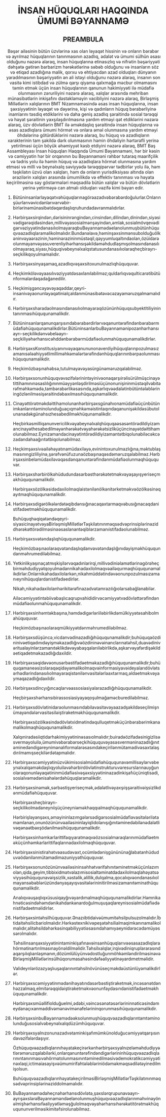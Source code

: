 <h1 align='center'>İNSAN HÜQUQLARI HAQQINDA ÜMUMİ BƏYANNAMƏ</h1>
<h2 align='center'>PREAMBULA</h2>
<p align='center'>Bəşər ailəsinin bütün üzvlərinə xas olan ləyaqət hissinin və onların bərabər və ayrılmaz hüquqlarının tanınmasının azadlıq, ədalət və ümumi sülhün əsası olduğunu nəzərə alaraq,
insan hüquqlarına etinasızlıq və nifrətin bəşəriyyəti dəhşətə gətirən barbarizm hərəkətlərinə səbəb olduğunu və insanların söz və etiqad azadlığına malik, qorxu və ehtiyacdan azad olduqları dünyanın yaradılmasının bəşəriyyətin ən ali istəyi olduğunu nəzərə alaraq,
insanın son vasitə kimi istibdad və zülmə qarşı qiyama qalxmağa məcbur olmamasını təmin etmək üçün insan hüquqlarının qanunun hakimiyyəti ilə müdafiə olunmasının zəruriliyini nəzərə alaraq,
xalqlar arasında mehriban münasibətlərin inkişafını dəstəkləməyin vacibliyini nəzərə alaraq,
Birləşmiş Millətlərin xalqlarının BMT Nizamnaməsində əsas insan hüquqlarına, insan şəxsiyyətinin ləyaqət və dəyərinə, kişi və qadınların hüquq bərabərliyinə inamlarını təsdiq etdiklərini və daha geniş azadlıq şəraitində sosial tərəqqi və həyat şəraitinin yaxşılaşdırılmasına yardım etməyi qət etdiklərini nəzərə alaraq,
üzv dövlətlərin BMT ilə əməkdaşlıq şəraitində insan hüquqlarına və əsas azadlıqlara ümumi hörmət və onlara əməl olunmasına yardım etməyi öhdələrinə götürdüklərini nəzərə alaraq,
bu hüquq və azadlıqların xarakterinin tam şəkildə dərk olunmasının həmin öhdəliyin hərtərəfli yerinə yetirilməsi üçün böyük əhəmiyyət kəsb etdiyini nəzərə alaraq,
BMT Baş Assambleyası
İnsan hüquqları Haqqında Ümumi Bəyannaməni, hər bir kəsin və cəmiyyətin hər bir orqanının bu Bəyannaməni rəhbər tutaraq maarifçilik və tədris yolu ilə həmin hüquq və azadlıqlara hörmət olunmasına yardım etməsi və milli və beynəlxalq səviyyədə tərəqqipərvər tədbirlər yolu ilə, həm təşkilatın üzvü olan xalqları, həm də onların yurisdiksiyası altında olan ərazilərin xalqları arasında ümumilikdə və effektiv tanınması və həyata keçirilməsinə səy göstərmələri məqsədilə bütün xalqlar və bütün dövlətlərin yerinə yetirməyə can atmalı olduqları vəzifə kimi bəyan edir.</p>
<ol>
  <li>
    <p>Bütüninsanlarləyaqətvəhüquqlarınagörəazadvəbərabərdoğulurlar.Onlarınşüurlarıvəvicdanlarıvarvəbir-birlərinəmünasibətdəqardaşlıqruhundadavranmalıdırlar.</p>
  </li>
  <li>
    <p>Hərbirşəxsirqindən,dərisininrəngindən,cinsindən,dilindən,dinindən,siyasivədigərəqidəsindən,millivəyasosialmənşəyindən,əmlak,sosialmövqevədigərvəziyyətindənasılıolmayaraqbuBəyannamədəelanolunmuşbütünhüquqvəazadlıqlaramalikolmalıdır.Bundanəlavə,həminşəxsinmənsubolduğuölkəninvəyaərazinin,həminərazininmüstəqil,qəyyumluqaltındaolan,özüidarəolunmayanvəyasuverenliyihərhansışəkildəməhdudlaşmışolmasındanasılıolmayaraq,siyası,hüquqivəbeynəlxalqstatusundanasılıolaraqheçbirayrı-seçkilikqoyulmamalıdır.</p>
  </li>
  <li>
    <p>Hərbirşəxsinyaşamaq,azadlıqvəşəxsitoxunulmazlıqhüququvar.</p>
  </li>
  <li>
    <p>Heçkimköləvəyaasılıvəziyyətdəsaxlanılabilməz;quldarlıqvəqulticarətibütünformalardaqadağanedilir.</p>
  </li>
  <li>
    <p>Heçkimişgəncəyəvəyaqəddar,qeyri-insanivəyaonunləyaqətinialçaldanmünasibətəvəcəzayaməruzqalmamalıdır.</p>
  </li>
  <li>
    <p>Hərbirşəxsharadaolmasındanasılıolmayaraqözününhüquqsubyektltiliyinintanınmasıhüququnamalikdir.</p>
  </li>
  <li>
    <p>Bütüninsanlarqanunqarşısındabərabərdirlərvəqanuntərəfindənbərabərmüdafiəhüququnamalikdirlər.BütüninsanlarbuBəyannamənipozanhərhansıayrı-seçkilikdənvəbeləayrı-seçkiliyəhərhansıcəhddənbərabərmüdafiəolunmahüququnamalikdirlər.</p>
  </li>
  <li>
    <p>HərbirşəxsKonstitusiyanınvəyaqanununonaverdiyihüquqlarınpozulmasızamanısələahiyyətlimilliməhkəmələrtərəfindənhüquqlarınınbərpaolunmasıhüququnamalikdir.</p>
  </li>
  <li>
    <p>Heçkimözbaşınahəbsə,tutulmayavəyasürgünəməruzqalabilməz.</p>
  </li>
  <li>
    <p>Hərbirşəxsonunhüquqvəvəzifələrinintəyinivəonaqarşıirəlisürülmüşcinayətittihamınınəsaslılığınınmüəyyənləşdirilməsiüçünonunişininmüstəqilvəbitərəfməhkəmədə,tambərabərlikəsasında,aşkarlıqvəədalətinbütüntələbləriningözlənilməsişəraitindəbaxılmasıhüququnamalikdir.</p>
  </li>
  <li>
    <p>Cinayəttörətməkdəittihamolunanhərbirşəxsgünahıonamüdafiəüçünbütünimkanlarıntəminolunduğuaçıqməhkəməistintaqındaqanunişəkildəsübutolunanadəkgünahsızhesabedilməkhüqunamalikdir.</p>
    <p>Heçbirkəsmilliqanunvericilikvəyabeynəlxalqhüquqaəsasəntörədildiyizamancinayəthesabedilməyənhərəkətvəyahərəkətsizliküçüncinayətdəittihamolunabilməz.Eynizamandacinayətintörədildiyizamantətbiqolunabiləcəkcəzadandahaağırıtətbiqolunabilməz.</p>
  </li>
  <li>
    <p>Heçkimşəxsivəailəhəyatınamüdaxiləyə,evinintoxunulmazlığına,məktublaşmasınıngizliliyinə,şərəfvənüfuzunaözbaşınaqəsdəməruzqalabilməz.Hərbirşəxsinbeləmüdaxiləvəqəsdənqanuntərəfindənmüdafiəolunmaqhüququvar.</p>
  </li>
  <li>
    <p>Hərbirşəxshərbirölkəhüdudundasərbəsthərəkətetməkvəyaşayışyeriseçməkhüququnamalikdir.</p>
    <p>Hərbirşəxsözölkəsidədaxilolmaqlaistənilənölkənitərketməkvəözölkəsinəqayıtmaqhüququnamalikdir.</p>
  </li>
  <li>
    <p>Hərbirşəxsdigərölkələrdətəqibdənsığınacaqaxtarmaqvəbusığınacaqdanistifadəetməkhüququnamalikdir.</p>
    <p>Buhüquqhəqiqətəndəqeyri-siyasicinayətvəyaBirləşmişMillətlərTəşkilatınınməqsədvəprinsiplərinəziddhərəkəttörədilməsinəəsaslanantəqiblərzamanıistifadəolunabilməz.</p>
  </li>
  <li>
    <p>Hərbirşəxsvətəndaşlıqhüququnamalikdir.</p>
    <p>Heçkimözbaşınaolaraqvətəndaşlıqdanvəvətəndaşlığınıdəyişməkhüququndanməhrumediləbilməz.</p>
  </li>
  <li>
    <p>Yetkinlikyaşınaçatmışkişilərvəqadınlarirqi,millivədiniəlamətlərinəgörəheçbirməhdudiyyətqoyulmadannikahadaxilolmaqvəailəqurmaqhüququnamalikdirlər.Onlarnikahadaxilolarkən,nikahmüddətindəvəonunpozulmasızamanıeynihüquqlardanistifadəedirlər.</p>
    <p>Nikah,nikahadaxilolanhərikitərəfinazadvətamrazılığıolarsabağlanabilər.</p>
    <p>Ailəcəmiyyətintəbiivəbaşlıcaqrupvahididirvəcəmiyyətvədövləttərəfindənmüdafiəolunmahüququnamalikdir.</p>
  </li>
  <li>
    <p>Hərbirşəxsinhəmtəkbaşına,həmdədigərləriiləbirlikdəmülkiyyətəsahibolmahüququvar.</p>
    <p>Heçkimözbaşınaolaraqmülkiyyətdənməhrumediləbilməz.</p>
  </li>
  <li>
    <p>Hərbirşəxsdüşüncə,vicdanvədinazadlığıhüququnamalikdir;buhüquqaözdininivəetiqadınıdəyişməkazadlığıvəözdininəvəinanclarınatəhsil,duavədinivəritualayinlərzamanıtəklikdəvəyabaşqalarıiləbirlikdə,aşkarvəyafərdişəkildəetiqadetməkazadlığıdaxildir.</p>
  </li>
  <li>
    <p>Hərbirşəxsəqidəvəonusərbəstifadəetməkazadlığıhüququnamalikdir;buhüquqamaneəsizolaraqəqidəyəmalikolmaqvəinformasiyavəideyalarıdövlətsərhədlərindənasılıolmayaraqistənilənvasitələrləaxtarmaq,əldəetməkvəyaymaqazadlığıdaxildir.</p>
  </li>
  <li>
    <p>Hərbirşəxsdincyığıncaqlarvəassosiasiyalarazadlığıhüququnamalikdir.</p>
    <p>Heçbirşəxshərhansıbirassosiasiyayaqoşulmağaməcburediləbilməz.</p>
  </li>
  <li>
    <p>Hərbirşəxsdövlətinidarəolunmasındabilavasitəvəyaazadşəkildəseçilmişnümayəndələrvasitəsiləiştiraketməkhüququnamalikdir.</p>
    <p>Hərbirşəxsözölkəsindədövlətxidmətindəqulluqetməküçünbərabərimkanamalikolmaqhüququnamalikdir.</p>
    <p>Xalqıniradəsiiqtidarhakimiyyətininəsasıolmalıdır;buiradəözifadəsinigizlisəsverməyoluilə,ümumivəbərabərseçkihüququvəyasəsverməninazadlığınıtəminedəndigəreynimənalıformalarəsasındakeçirilənmütamadivəsaxtalaşdırılmamışseçkilərdətapmalıdır.</p>
  </li>
  <li>
    <p>Hərbirşəxscəmiyyətinüzvükimisosialmüdafiəhüququnavəmillisəylərvəbeynəlxalqəməkdaşlıqyoluiləvəhərbirdövlətinstrukturuvəresurslarınauyğunolaraqonunləyaqətininmüdafiəsivəşəxsiyyətininazadinkişafıüçüniqtisadi,sosialvəmədənisahələrdəhüquqlaramalikdir.</p>
  </li>
  <li>
    <p>Hərbirşəxsinəmək,sərbəstişyeriseçmək,ədalətlivəyaxşıişşəraitivəişsizlikdənmüdafiəhüququvar.</p>
    <p>Hərbirşəxsheçbirayrı-seçkilikolmadaneyniişüçüneyniəməkhaqqıalmaqhüququnamalikdir.</p>
    <p>Hərbirişləyənşəxs,əməyininlazımgələrsədigərsosialmüdafiəvasitələrilətamamlanan,onunözününvəailəsininlayiqlidolanışığınıtəminedəbilənədalətlivəqənaətbəxşödənilməsihüququnamalikdir.</p>
    <p>Hərbirşəxsinhəmkarlarittifaqıyaratmaqvəözsosialmaraqlarınımüdafiəetməküçünhəmkarlarittifaqlarınadaxilolmaqhüququvar.</p>
  </li>
  <li>
    <p>Hərbirşəxsinistirahətvəasudəvaxt,ocümlədənişgünününağlabatanhüduduvəödənilənmütamadiməzuniyyəthüququvar.</p>
  </li>
  <li>
    <p>Hərbirşəxsonunözününvəailəsininsəhhətvərifahınıtəminetməküçünlazımolan,qida,geyim,tibbixidmətvəlazımisosialtəminatdadaxilolmaqlahəyatsəviyyəsihüququnavəişsizlik,xəstəlik,əlillik,dulqalma,qocalıqvəondanasılıolmayansəbəblərüzündənyaşayışvasitələrininitirilməsizamanıtəminathüququnamalikdir.</p>
    <p>Analıqvəuşaqlıqxüsusiqayğıvəyardımalmaqhüququnamalikdirlər.Həmnikahnəticəsindəhəmdənikahdankənardoğulmuşuşaqlareynisosialmüdafiədənistifadəetməlidirlər.</p>
  </li>
  <li>
    <p>Hərbirşəxsintəhsilhüququvar.Ənazıibtidaivəümumitəhsilpulsuzolmalıdır.İbtidaitəhsilicbariolmalıdır.Hərkəstexnikivəpeşətəhsilialmaqimkanınamalikolmalıdır,alitəhsildəhərkəsinqabiliyyətiəsasındahamıyaeynidərəcədəmüyəssərolmalıdır.</p>
    <p>Təhsilinsanşəxsiyyətinintaminkişafınavəinsanhüquqlarıvəəsasazadlıqlarahörmətinartırılmasınayönəldilməlidir.Təhsilxalqlar,irqivədiniqruplararasındaqarşılıqlıanlaşmanın,dözümlülüyünvədostluğunmöhkəmləndirilməsinəvəBirləşmişMillətlərinsülhüqorumasahəsindəfəaliyyətinəyardımetməlidir.</p>
    <p>Valideynlərözazyaşlıuşaqlarınıntəhsilnövünüseçməkdəüstünlüyəmalikdirlər.</p>
  </li>
  <li>
    <p>Hərbirşəxscəmiyyətinmədənihəyatındasərbəstiştiraketmək,incəsənətdənhəzzalmaq,elmitərəqqidəiştiraketməkvəonunfaydasındanistifadəetməkhüququnamalikdir.</p>
    <p>Hərbirşəxsmüəllifiolduğuelmi,ədəbi,vəincəsənətəsərlərininnəticəsindəmeydanaçıxanmaddivəmənəvimənafelərininqorunmasıhüququnamalikdir.</p>
  </li>
  <li>
    <p>HərbirşəxsinbuBəyannamədəəksolunmuşhüquqvəazadlıqlarıntamtəminolunduğusosialvəbeynəlxalqdüzümhüququvar.</p>
  </li>
  <li>
    <p>Hərbirşəxsyalnızonunazadvətaminkişafımümkünolduğucəmiyyətqarşısındavəzifələrdaşıyır.</p>
    <p>Özhüquqvəazadlıqlarınıhəyatakeçirərkənhərbirşəxsyalnızeləməhdudiyyətlərəməruzqalabilərki,onlarqanuntərəfindəndigərlərininhüquqvəazadlıqlarınıntanınmasıvəhörmətolunmasınıntəminedilməsivədemokratikcəmiyyətinəxlaqi,ictimaiasayişvəümumirifahtələbləriniödəməkməqsədilətəyinedilmişolsun.</p>
    <p>BuhüquqvəazadlıqlarınhəyatakeçirilməsiBirləşmişMillətlərTəşkilatınınməqsədvəprinsiplərinəziddolmamalıdır.</p>
  </li>
  <li>
    <p>BuBəyannamədəheçnəhərhansıdövlətə,şəxslərqrupunavəayrı-ayrışəxslərəBəyannaməndəelanolunmuşhüquqvəazadlıqlarınməhvinəyönəlmişhərhansıfəaliyyətləməşğulolmaqvəyahərhansıhərəkətitörətməkhüquqununverilməsikimitəfsirolunabilməz.</p>
  </li>
</ol>